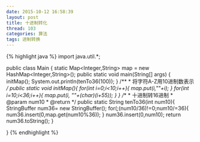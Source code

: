 ```yaml
---
date: 2015-10-12 16:58:39
layout: post
title: 十进制转化
thread: 103
categories: 算法
tags: 进制转换
---
```


{% highlight java %}
import java.util.*;

public class Main {
	static Map<Integer,String> map = new HashMap<Integer,String>();
	public static void main(String[] args) {
		initMap();
		System.out.println(tenTo36(100));
	}
	/**
	 * 将字符A-Z用10进制数表示
	 */
	public static void initMap(){
		for(int i=0;i<10;i++){
			map.put(i,""+i);
		}
		for(int i=10;i<36;i++){
			map.put(i, ""+(char)(i+55));
		}
	}
	/**
	 * 十进制转16进制
	 * @param num10
	 * @return
	 */
	public static String tenTo36(int num10){
		StringBuffer num36= new StringBuffer();
		for(;(num10/36)!=0;num10/=36){
			num36.insert(0,map.get(num10%36));
		}
		num36.insert(0,num10);
		return num36.toString();
	}

}
{% endhighlight %}
